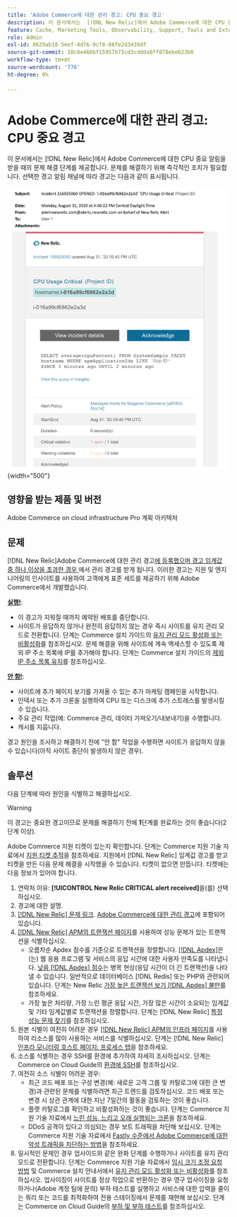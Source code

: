 ```yaml
---
title: 'Adobe Commerce에 대한 관리 경고: CPU 중요 경고'
description: 이 문서에서는  [!DNL New Relic]에서 Adobe Commerce에 대한 CPU 중요 알림을 받을 때의 문제 해결 단계를 제공합니다. 문제를 해결하기 위해 즉각적인 조치가 필요합니다.
feature: Cache, Marketing Tools, Observability, Support, Tools and External Services
role: Admin
exl-id: 8629ab18-5eef-4d76-9cf8-88fe2d3439df
source-git-commit: 18c8e466bf15957b73cd3cddda8ff078ebeb23b0
workflow-type: tm+mt
source-wordcount: '776'
ht-degree: 0%

---
```


# Adobe Commerce에 대한 관리 경고: CPU 중요 경고

이 문서에서는 [!DNL New Relic]에서 Adobe Commerce에 대한 CPU 중요 알림을 받을 때의 문제 해결 단계를 제공합니다. 문제를 해결하기 위해 즉각적인 조치가 필요합니다. 선택한 경고 알림 채널에 따라 경고는 다음과 같이 표시됩니다.

![디스크 중요 경고](../../assets/managed-alerts/cpu-critical-magento-managed.png){width="500"}

## 영향을 받는 제품 및 버전

Adobe Commerce on cloud infrastructure Pro 계획 아키텍처

## 문제

[!DNL New Relic]Adobe Commerce에 대한 관리 경고[에 등록했으며 경고 임계값 중 하나 이상을 초과한 경우 &#x200B;](managed-alerts-for-magento-commerce.md)에서 관리 경고를 받게 됩니다. 이러한 경고는 지원 및 엔지니어링의 인사이트를 사용하여 고객에게 표준 세트를 제공하기 위해 Adobe Commerce에서 개발했습니다.

<u>**실행!**</u>:

* 이 경고가 지워질 때까지 예약된 배포를 중단합니다.
* 사이트가 응답하지 않거나 완전히 응답하지 않는 경우 즉시 사이트를 유지 관리 모드로 전환합니다. 단계는 Commerce 설치 가이드의 [유지 관리 모드 활성화 또는 비활성화](https://experienceleague.adobe.com/ko/docs/commerce-operations/installation-guide/tutorials/maintenance-mode)를 참조하십시오. 문제 해결을 위해 사이트에 계속 액세스할 수 있도록 제외 IP 주소 목록에 IP를 추가해야 합니다. 단계는 Commerce 설치 가이드의 [제외 IP 주소 목록 유지](https://experienceleague.adobe.com/ko/docs/commerce-operations/installation-guide/tutorials/maintenance-mode#maintain-the-list-of-exempt-ip-addresses)를 참조하십시오.

<u>**안 함!**</u>:

* 사이트에 추가 페이지 보기를 가져올 수 있는 추가 마케팅 캠페인을 시작합니다.
* 인덱서 또는 추가 크론을 실행하여 CPU 또는 디스크에 추가 스트레스를 발생시킬 수 있습니다.
* 주요 관리 작업(예: Commerce 관리, 데이터 가져오기/내보내기)을 수행합니다.
* 캐시를 지웁니다.

경고 원인을 조사하고 해결하기 전에 &quot;안 함&quot; 작업을 수행하면 사이트가 응답하지 않을 수 있습니다(아직 사이트 중단이 발생하지 않은 경우).

## 솔루션

다음 단계에 따라 원인을 식별하고 해결하십시오.

>[!WARNING]
>
>이 경고는 중요한 경고이므로 문제를 해결하기 전에 **1**&#x200B;단계를 완료하는 것이 좋습니다(2단계 이상).

Adobe Commerce 지원 티켓이 있는지 확인합니다. 단계는 Commerce 지원 기술 자료에서 [지원 티켓 추적](https://experienceleague.adobe.com/ko/docs/commerce-knowledge-base/kb/help-center-guide/magento-help-center-user-guide#track-support-case)을 참조하세요. 지원에서 [!DNL New Relic] 임계값 경고를 받고 티켓을 만든 다음 문제 해결을 시작했을 수 있습니다. 티켓이 없으면 만듭니다. 티켓에는 다음 정보가 있어야 합니다.

1. 연락처 이유: **[!UICONTROL New Relic CRITICAL alert received]**&#x200B;을(를) 선택하십시오.
1. 경고에 대한 설명.
1. [[!DNL New Relic] 문제 링크](https://docs.newrelic.com/docs/alerts-applied-intelligence/new-relic-alerts/alert-incidents/view-violation-event-details-incidents). [Adobe Commerce에 대한 관리 경고](managed-alerts-for-magento-commerce.md)에 포함되어 있습니다.
1. [[!DNL New Relic] APM의 트랜잭션 페이지](https://docs.newrelic.com/docs/apm/applications-menu/monitoring/transactions-page-find-specific-performance-problems)를 사용하여 성능 문제가 있는 트랜잭션을 식별하십시오.
   * 오름차순 Apdex 점수를 기준으로 트랜잭션을 정렬합니다. [[!DNL Apdex]](https://docs.newrelic.com/docs/apm/new-relic-apm/apdex/apdex-measure-user-satisfaction)은(는) 웹 응용 프로그램 및 서비스의 응답 시간에 대한 사용자 만족도를 나타냅니다. [낮음 [!DNL Apdex] 점수](managed-alerts-for-magento-commerce-apdex-warning-alert.md)는 병목 현상(응답 시간이 더 긴 트랜잭션)을 나타낼 수 있습니다. 일반적으로 데이터베이스 [!DNL Redis] 또는 PHP와 관련되어 있습니다. 단계는 New Relic [가장 높은 트랜잭션 보기 [!DNL Apdex] 불만](https://docs.newrelic.com/docs/apm/new-relic-apm/apdex/view-your-apdex-score#apdex-dissat)를 참조하세요.
   * 가장 높은 처리량, 가장 느린 평균 응답 시간, 가장 많은 시간이 소요되는 임계값 및 기타 임계값별로 트랜잭션을 정렬합니다. 단계는 [!DNL New Relic] [특정 성능 문제 찾기](https://docs.newrelic.com/docs/apm/applications-menu/monitoring/transactions-page-find-specific-performance-problems)를 참조하십시오.
1. 원본 식별이 여전히 어려운 경우 [[!DNL New Relic] APM의 인프라 페이지](https://docs.newrelic.com/docs/infrastructure/infrastructure-ui-pages/infra-hosts-ui-page)를 사용하여 리소스를 많이 사용하는 서비스를 식별하십시오. 단계는 [!DNL New Relic] [인프라 모니터링 호스트 페이지: 프로세스 탭](https://docs.newrelic.com/docs/infrastructure/infrastructure-ui-pages/infra-hosts-ui-page/#processes)을 참조하세요.
1. 소스를 식별하는 경우 SSH를 환경에 추가하여 자세히 조사하십시오. 단계는 Commerce on Cloud Guide의 [환경에 SSH](https://experienceleague.adobe.com/docs/commerce-cloud-service/user-guide/develop/secure-connections.html?lang=ko)를 참조하십시오.
1. 여전히 소스 식별이 어려운 경우:
   * 최근 코드 배포 또는 구성 변경(예: 새로운 고객 그룹 및 카탈로그에 대한 큰 변경)과 관련된 문제를 식별하려면 최근 트렌드를 검토하십시오. 코드 배포 또는 변경 시 상관 관계에 대한 지난 7일간의 활동을 검토하는 것이 좋습니다.
   * 플랫 카탈로그를 확인하고 비활성화하는 것이 좋습니다. 단계는 Commerce 지원 기술 자료에서 [느린 성능, 느리고 오래 실행되는 크론](https://experienceleague.adobe.com/ko/docs/commerce-knowledge-base/kb/troubleshooting/miscellaneous/slow-performance-slow-and-long-running-crons)을 참조하세요.
   * DDoS 공격이 있다고 의심되는 경우 보트 트래픽을 차단해 보십시오. 단계는 Commerce 지원 기술 자료에서 [Fastly 수준에서 Adobe Commerce에 대한 악성 트래픽을 차단하는 방법](https://experienceleague.adobe.com/ko/docs/commerce-knowledge-base/kb/how-to/block-malicious-traffic-for-magento-commerce-on-fastly-level)을 참조하세요.
1. 일시적인 문제인 경우 업사이드와 같은 완화 단계를 수행하거나 사이트를 유지 관리 모드로 전환합니다. 단계는 Commerce 지원 기술 자료에서 [임시 크기 조정 요청 방법](https://experienceleague.adobe.com/ko/docs/commerce-knowledge-base/kb/how-to/how-to-request-temporary-magento-upsize) 및 Commerce 설치 안내서에서 [유지 관리 모드 활성화 또는 비활성화](https://experienceleague.adobe.com/ko/docs/commerce-operations/installation-guide/tutorials/maintenance-mode)를 참조하십시오. 업사이징이 사이트를 정상 작업으로 반환하는 경우 영구 업사이징을 요청하거나(Adobe 계정 팀에 문의) 부하 테스트를 실행하고 서비스에 대한 압력을 줄이는 쿼리 또는 코드를 최적화하여 전용 스테이징에서 문제를 재현해 보십시오. 단계는 Commerce on Cloud Guide의 [부하 및 부하 테스트](https://experienceleague.adobe.com/ko/docs/commerce-cloud-service/user-guide/develop/test/staging-and-production#load-and-stress-testing)를 참조하십시오.
